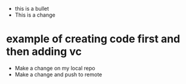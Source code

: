 - this is a bullet
- This is a change
# example of creating code first and then adding vc

- Make a change on my local repo
- Make a change and push to remote